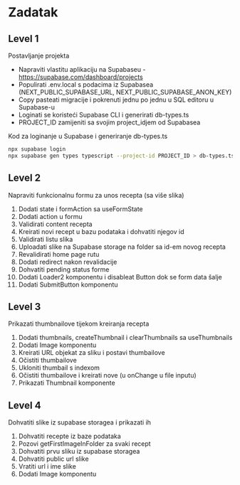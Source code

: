 # Zadatak

## Level 1

Postavljanje projekta

- Napraviti vlastitu aplikaciju na Supabaseu - <https://supabase.com/dashboard/projects>
- Populirati .env.local s podacima iz Supabasea (NEXT_PUBLIC_SUPABASE_URL, NEXT_PUBLIC_SUPABASE_ANON_KEY)
- Copy pasteati migracije i pokrenuti jednu po jednu u SQL editoru u Supabase-u
- Loginati se koristeći Supabase CLI i generirati db-types.ts
- PROJECT_ID zamijeniti sa svojim project_idjem od Supabasea

Kod za loginanje u Supabase i generiranje db-types.ts

```bash
npx supabase login
npx supabase gen types typescript --project-id PROJECT_ID > db-types.ts
```

## Level 2

Napraviti funkcionalnu formu za unos recepta (sa više slika)

1. Dodati state i formAction sa useFormState
2. Dodati action u formu
3. Validirati content recepta
4. Kreirati novi recept u bazu podataka i dohvatiti njegov id
5. Validirati listu slika
6. Uploadati slike na Supabase storage na folder sa id-em novog recepta
7. Revalidirati home page rutu
8. Dodati redirect nakon revalidacije
9. Dohvatiti pending status forme
10. Dodati Loader2 komponentu i disableat Button dok se form data šalje
11. Dodati SubmitButton komponentu

## Level 3

Prikazati thumbnailove tijekom kreiranja recepta

1. Dodati thumbnails, createThumbnail i clearThumbnails sa useThumbnails
2. Dodati Image komponentu
3. Kreirati URL objekat za sliku i postavi thumbailove
4. Očistiti thumbailove
5. Ukloniti thumbail s indexom
6. Očistiti thumbailove i kreirati nove (u onChange u file inputu)
7. Prikazati Thumbnail komponente

## Level 4

Dohvatiti slike iz supabase storagea i prikazati ih

1. Dohvatiti recepte iz baze podataka
2. Pozovi getFirstImageInFolder za svaki recept
3. Dohvatiti prvu sliku iz supabase storagea
4. Dohvatiti public url slike
5. Vratiti url i ime slike
6. Dodati Image komponentu
